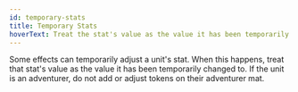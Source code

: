 ```yaml
---
id: temporary-stats
title: Temporary Stats
hoverText: Treat the stat's value as the value it has been temporarily changed to. If the unit is an adventurer, do not add or adjust tokens on their adventurer mat.
---
```


Some effects can temporarily adjust a unit's stat. When this happens, treat that stat's value as the value it has been temporarily changed to. If the unit is an adventurer, do not add or adjust tokens on their adventurer mat.

